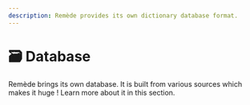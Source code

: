 ```yaml
---
description: Remède provides its own dictionary database format.
---
```


# 🗃️ Database

Remède brings its own database. It is built from various sources which makes it huge ! Learn more about it in this section.&#x20;
